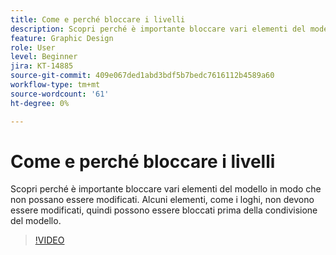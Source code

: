```yaml
---
title: Come e perché bloccare i livelli
description: Scopri perché è importante bloccare vari elementi del modello in modo che non possano essere modificati
feature: Graphic Design
role: User
level: Beginner
jira: KT-14885
source-git-commit: 409e067ded1abd3bdf5b7bedc7616112b4589a60
workflow-type: tm+mt
source-wordcount: '61'
ht-degree: 0%

---
```


# Come e perché bloccare i livelli

Scopri perché è importante bloccare vari elementi del modello in modo che non possano essere modificati. Alcuni elementi, come i loghi, non devono essere modificati, quindi possono essere bloccati prima della condivisione del modello.

>[!VIDEO](https://video.tv.adobe.com/v/3427095?quality=12&learn=on&hidetitle=true)
